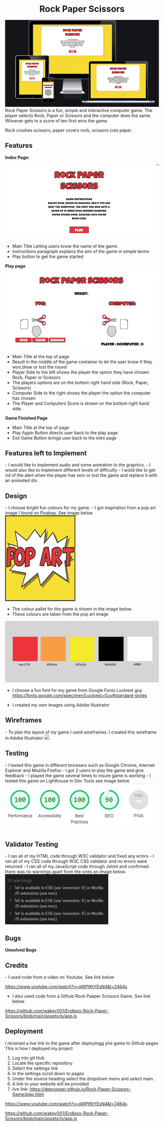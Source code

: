 <h1 align="center">Rock Paper Scissors</h1>
<img src="assets/docs/rock-paper-scissors.JPG">
Rock Paper Scissors is a fun, simple and interactive computer game. The player selects Rock, Paper or Scissors and the computer does the same. Whoever gets to a score of ten first wins the game.

Rock crushes scissors, paper covers rock, scissors cuts paper.

<h2>Features</h2>

<b>Index Page:</b>

<img src="assets/docs/intro-page.JPG">

- Main Title Letting users know the name of the game.
- Instructions paragraph explains the aim of the game in simple terms
- Play button to get the game started

<b> Play page </b>

<img src="assets/docs/play-page.JPG">

- Main Title at the top of page
- Result in the middle of the game container to let the user know if they won,drew or lost the round
- Player Side to the left shows the player the option they have chosen Rock, Paper or Scissors
- The players options are on the bottom right hand side (Rock, Paper, Scissors)
- Computer Side to the right shows the player the option the computer has chosen
- The Player and Computers Score is shown on the bottom right hand side. 

<b>Game Finished Page</b>

- Main Title at the top of page
- Play Again Button directs user back to the play page
- Exit Game Button brings user back to the intro page

<h2>Features left to Implement</h2>
- I would like to implement audio and some animation to the graphics.
- I would also like to implement different levels of difficulty
- I woild like to get rid of the alert when the player has won or lost the game and replace it with an animated div.

<h2>Design</h2>
- I choose bright fun colours for my game.
- I got inspiration from a pop art image I found on Pixabay. See image below

<img src="assets/docs/pop-art.png" width="230px" height="280px">

- The colour pallet for the game is shown in the image below.
- These colours are taken from the pop art image
<img src="assets/docs/color-scheme.png">

- I choose a fun font for my game from Google Fonts Luckiest guy https://fonts.google.com/specimen/Luckiest+Guy#standard-styles

- I created my own images using Adobe Illustrator
<h2> Wireframes </h2>
- To plan the layout of my game I used wireframes. I created this wireframe in Adobe Illustrator
<img src="assets/docs/wireframes.png">
<h2>Testing</h2>
- I tested this game in different browsers such as Google Chrome, Internet Explorer and Mozilla Firefox
- I got 2 users to play the game and give feedback
- I played the game several times to insure game is working
- I tested this game on Lighthouse in Dev Tools see image below

<img src="assets/docs/lighthouse-score.JPG">

<h2> Validator Testing </h2>
- I ran all of my HTML code through W3C validator and fixed any errors
- I ran all of my CSS code through W3C CSS validator and no errors were returned
- I ran all of my JavaScript code through Jshint and confirmed there was no warnings apart from the ones on image below.

<img src="assets/docs/warnings.JPG">

<h2> Bugs </h2>
<b>Unsolved Bugs</b>

<h2> Credits </h3>
- I used code from a video on Youtube. See link below

https://www.youtube.com/watch?v=qWPtKtYEsN4&t=2464s

- I also used code from a Github Rock Paaper Scissors Game. See link below

https://github.com/wakey001/Endless-Rock-Paper-Scissors/blob/main/assets/js/app.js

<h2> Deployment </h2>

I recieved a live link to the game after deployingg yhe game to Github pages This is how I deployed my project

1. Log into git Hub
2. Locate the specific repository
3. Select the settings link
4. In the settings scroll down to pages
5. Under the source heading select the dropdown menu and select main.
6. A link to your website will be provided
7. live link: https://deecooper.github.io/Rock-Paper-Scissors-Game/play.html

https://www.youtube.com/watch?v=qWPtKtYEsN4&t=2464s

https://github.com/wakey001/Endless-Rock-Paper-Scissors/blob/main/assets/js/app.js